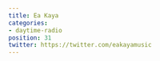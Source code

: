 ```yaml
---
title: Ea Kaya
categories:
- daytime-radio
position: 31
twitter: https://twitter.com/eakayamusic
---
```


